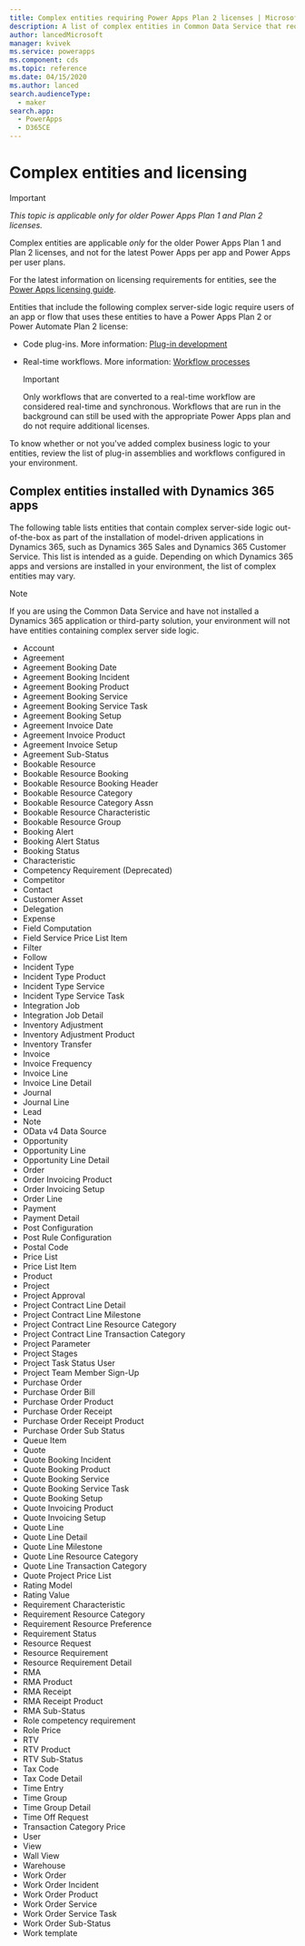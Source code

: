 ```yaml
---
title: Complex entities requiring Power Apps Plan 2 licenses | Microsoft Docs
description: A list of complex entities in Common Data Service that require a Power Apps Plan 2 license.
author: lancedMicrosoft
manager: kvivek
ms.service: powerapps
ms.component: cds
ms.topic: reference
ms.date: 04/15/2020
ms.author: lanced
search.audienceType: 
  - maker
search.app: 
  - PowerApps
  - D365CE
---
```


# Complex entities and licensing

> [!IMPORTANT]
> *This topic is applicable only for older Power Apps Plan 1 and Plan 2 licenses.* 
>
> Complex entities are applicable *only* for the older Power Apps Plan 1 and Plan 2 licenses, and not for the latest Power Apps per app and Power Apps per user plans.
> 
> For the latest information on licensing requirements for entities, see the [Power Apps licensing guide](https://go.microsoft.com/fwlink/p/?linkid=2085130).

Entities that include the following complex server-side logic require users of an app or flow that uses these entities to have a Power Apps Plan 2 or Power Automate Plan 2 license:

* Code plug-ins. More information: [Plug-in development](/powerapps/developer/common-data-service/plug-ins)
* Real-time workflows. More information: [Workflow processes](/flow/workflow-processes)

    > [!IMPORTANT]
    >  Only workflows that are converted to a real-time workflow are considered real-time and synchronous. Workflows that are run in the background can still be used with the appropriate Power Apps plan and do not require additional licenses.

To know whether or not you've added complex business logic to your entities, review the list of plug-in assemblies and workflows configured in your environment.

## Complex entities installed with Dynamics 365 apps
The following table lists entities that contain complex server-side logic out-of-the-box as part of the installation of model-driven applications in Dynamics 365, such as Dynamics 365 Sales and Dynamics 365 Customer Service. This list is intended as a guide. Depending on which Dynamics 365 apps and versions are installed in your environment, the list of complex entities may vary.

> [!NOTE]
>  If you are using the Common Data Service and have not installed a Dynamics 365 application or third-party solution, your environment will not have entities containing complex server side logic.

* Account
* Agreement
* Agreement Booking Date
* Agreement Booking Incident
* Agreement Booking Product
* Agreement Booking Service
* Agreement Booking Service Task
* Agreement Booking Setup
* Agreement Invoice Date
* Agreement Invoice Product
* Agreement Invoice Setup
* Agreement Sub-Status
* Bookable Resource
* Bookable Resource Booking
* Bookable Resource Booking Header
* Bookable Resource Category
* Bookable Resource Category Assn
* Bookable Resource Characteristic
* Bookable Resource Group
* Booking Alert
* Booking Alert Status
* Booking Status
* Characteristic
* Competency Requirement (Deprecated)
* Competitor
* Contact
* Customer Asset
* Delegation
* Expense
* Field Computation
* Field Service Price List Item
* Filter
* Follow
* Incident Type
* Incident Type Product
* Incident Type Service
* Incident Type Service Task
* Integration Job
* Integration Job Detail
* Inventory Adjustment
* Inventory Adjustment Product
* Inventory Transfer
* Invoice
* Invoice Frequency
* Invoice Line
* Invoice Line Detail
* Journal
* Journal Line
* Lead
* Note
* OData v4 Data Source
* Opportunity
* Opportunity Line
* Opportunity Line Detail
* Order
* Order Invoicing Product
* Order Invoicing Setup
* Order Line
* Payment
* Payment Detail
* Post Configuration
* Post Rule Configuration
* Postal Code
* Price List
* Price List Item
* Product
* Project
* Project Approval
* Project Contract Line Detail
* Project Contract Line Milestone
* Project Contract Line Resource Category
* Project Contract Line Transaction Category
* Project Parameter
* Project Stages
* Project Task Status User
* Project Team Member Sign-Up
* Purchase Order
* Purchase Order Bill
* Purchase Order Product
* Purchase Order Receipt
* Purchase Order Receipt Product
* Purchase Order Sub Status
* Queue Item
* Quote
* Quote Booking Incident
* Quote Booking Product
* Quote Booking Service
* Quote Booking Service Task
* Quote Booking Setup
* Quote Invoicing Product
* Quote Invoicing Setup
* Quote Line
* Quote Line Detail
* Quote Line Milestone
* Quote Line Resource Category
* Quote Line Transaction Category
* Quote Project Price List
* Rating Model
* Rating Value
* Requirement Characteristic
* Requirement Resource Category
* Requirement Resource Preference
* Requirement Status
* Resource Request
* Resource Requirement
* Resource Requirement Detail
* RMA
* RMA Product
* RMA Receipt
* RMA Receipt Product
* RMA Sub-Status
* Role competency requirement
* Role Price
* RTV
* RTV Product
* RTV Sub-Status
* Tax Code
* Tax Code Detail
* Time Entry
* Time Group
* Time Group Detail
* Time Off Request
* Transaction Category Price
* User
* View
* Wall View
* Warehouse
* Work Order
* Work Order Incident
* Work Order Product
* Work Order Service
* Work Order Service Task
* Work Order Sub-Status
* Work template

